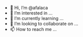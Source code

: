 - 👋 Hi, I’m @afalaca
- 👀 I’m interested in ...
- 🌱 I’m currently learning ...
- 💞️ I’m looking to collaborate on ...
- 📫 How to reach me ...

<!---
afalaca/afalaca is a ✨ special ✨ repository because its `README.md` (this file) appears on your GitHub profile.
You can click the Preview link to take a look at your changes.
--->
